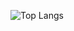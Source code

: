 
[highcontrast]: https://github-readme-stats.vercel.app/api?username=anuraghazra&show_icons=true&hide=contribs,prs&cache_seconds=86400&theme=highcontrast

![Top Langs](https://github-readme-stats.vercel.app/api/top-langs/?username=anuraghazra&layout=compact)
